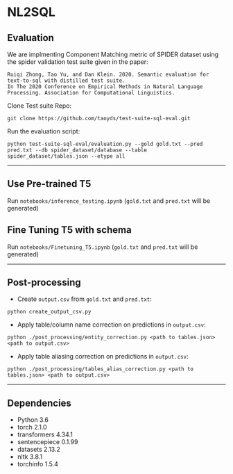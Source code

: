 # NL2SQL

## Evaluation
We are implmenting Component Matching metric of SPIDER dataset using the spider validation test suite given in the paper:

```
Ruiqi Zhong, Tao Yu, and Dan Klein. 2020. Semantic evaluation for text-to-sql with distilled test suite.
In The 2020 Conference on Empirical Methods in Natural Language Processing. Association for Computational Linguistics.
```

Clone Test suite Repo:
```
git clone https://github.com/taoyds/test-suite-sql-eval.git
```

Run the evaluation script:
```
python test-suite-sql-eval/evaluation.py --gold gold.txt --pred pred.txt --db spider_dataset/database --table spider_dataset/tables.json --etype all
```

-------

## Use Pre-trained T5

Run `notebooks/inference_testing.ipynb` (`gold.txt` and `pred.txt` will be generated)

## Fine Tuning T5 with schema

Run `notebooks/Finetuning_T5.ipynb` (`gold.txt` and `pred.txt` will be generated)

-------

## Post-processing
* Create `output.csv` from `gold.txt` and `pred.txt`:
```
python create_output_csv.py
```
* Apply table/column name correction on predictions in `output.csv`:
```
python ./post_processing/entity_correction.py <path to tables.json> <path to output.csv> 
```
* Apply table aliasing correction on predictions in `output.csv`:
```
python ./post_processing/tables_alias_correction.py <path to tables.json> <path to output.csv> 
```

-------

## Dependencies
* Python 3.6
* torch 2.1.0
* transformers 4.34.1
* sentencepiece 0.1.99
* datasets 2.13.2
* nltk 3.8.1
* torchinfo 1.5.4
